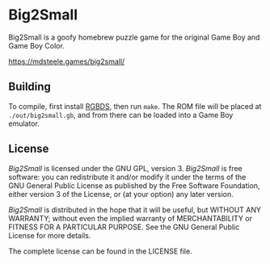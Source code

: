 # Big2Small

Big2Small is a goofy homebrew puzzle game for the original Game Boy and Game
Boy Color.

https://mdsteele.games/big2small/

## Building

To compile, first install [RGBDS](https://rgbds.gbdev.io/install), then run
`make`.  The ROM file will be placed at `./out/big2small.gb`, and from there
can be loaded into a Game Boy emulator.

## License

*Big2Small* is licensed under the GNU GPL, version 3.  *Big2Small* is free
software: you can redistribute it and/or modify it under the terms of the GNU
General Public License as published by the Free Software Foundation, either
version 3 of the License, or (at your option) any later version.

*Big2Small* is distributed in the hope that it will be useful, but WITHOUT ANY
WARRANTY; without even the implied warranty of MERCHANTABILITY or FITNESS FOR A
PARTICULAR PURPOSE.  See the GNU General Public License for more details.

The complete license can be found in the LICENSE file.
